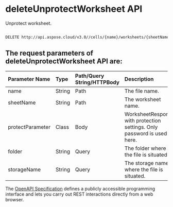 # **deleteUnprotectWorksheet API**

Unprotect worksheet. 

```bash

DELETE http://api.aspose.cloud/v3.0//cells/{name}/worksheets/{sheetName}/protection

```

## The request parameters of **deleteUnprotectWorksheet** API are: 

| Parameter Name | Type | Path/Query String/HTTPBody | Description | 
| :- | :- | :- |:- | 
|name|String|Path|The file name.|
|sheetName|String|Path|The worksheet name.|
|protectParameter|Class|Body|WorksheetResponse with protection settings. Only password is used here.|
|folder|String|Query|The folder where the file is situated.|
|storageName|String|Query|The storage name where the file is situated.|


The [OpenAPI Specification](https://reference.aspose.cloud/cells/#/WorksheetsController/DeleteUnprotectWorksheet) defines a publicly accessible programming interface and lets you carry out REST interactions directly from a web browser.
